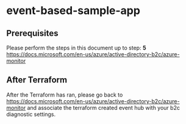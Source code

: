 # event-based-sample-app

## Prerequisites
Please perform the steps in this document up to step: **5**
https://docs.microsoft.com/en-us/azure/active-directory-b2c/azure-monitor

## After Terraform
After the Terraform has ran, please go back to https://docs.microsoft.com/en-us/azure/active-directory-b2c/azure-monitor and associate the terraform created event hub with your b2c diagnostic settings.
